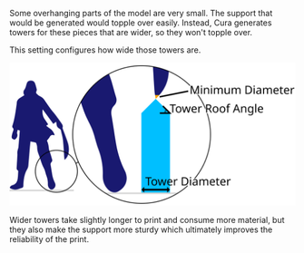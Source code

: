 Some overhanging parts of the model are very small. The support that would be generated would topple over easily. Instead, Cura generates towers for these pieces that are wider, so they won't topple over.

This setting configures how wide those towers are.

![The width of the support tower](../images/support_use_towers.svg)

Wider towers take slightly longer to print and consume more material, but they also make the support more sturdy which ultimately improves the reliability of the print.